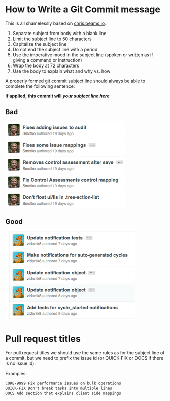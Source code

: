 # How to Write a Git Commit message

This is all shamelessly based on [chris.beams.io](http://chris.beams.io/posts/git-commit/).

1. Separate subject from body with a blank line
2. Limit the subject line to 50 characters
3. Capitalize the subject line
4. Do not end the subject line with a period
5. Use the imperative mood in the subject line (spoken or written as if giving a command or instruction)
6. Wrap the body at 72 characters
7. Use the body to explain what and why vs. how

A properly formed git commit subject line should always be able to complete the following sentence:

**If applied, this commit will _your subject line here_**

## Bad

![Bad commits](res/bad-commits.png)

## Good

![Good commits](res/good-commits.png)

# Pull request titles

For pull request titles we should use the same rules as for the subject line of a commit, but we need to prefix the issue id (or QUICK-FIX or DOCS if there is no issue id).

Examples:

```
CORE-9999 Fix performance issues on bulk operations
QUICK-FIX Don't break tasks into multiple lines
DOCS Add section that explains client side mappings
```
